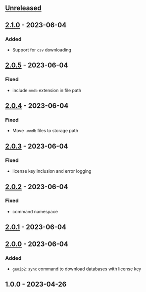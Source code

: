 <a name="unreleased"></a>
## [Unreleased]


<a name="2.1.0"></a>
## [2.1.0] - 2023-06-04
### Added
- Support for `csv` downloading


<a name="2.0.5"></a>
## [2.0.5] - 2023-06-04
### Fixed
- include `mmdb` extension in file path


<a name="2.0.4"></a>
## [2.0.4] - 2023-06-04
### Fixed
- Move `.mmdb` files to storage path


<a name="2.0.3"></a>
## [2.0.3] - 2023-06-04
### Fixed
- license key inclusion and error logging


<a name="2.0.2"></a>
## [2.0.2] - 2023-06-04
### Fixed
- command namespace


<a name="2.0.1"></a>
## [2.0.1] - 2023-06-04

<a name="2.0.0"></a>
## [2.0.0] - 2023-06-04
### Added
- `geoip2:sync` command to download databases with license key


<a name="1.0.0"></a>
## 1.0.0 - 2023-04-26

[Unreleased]: https://github.com/basecodeoy/laravel-geoip2/compare/2.1.0...HEAD
[2.1.0]: https://github.com/basecodeoy/laravel-geoip2/compare/2.0.5...2.1.0
[2.0.5]: https://github.com/basecodeoy/laravel-geoip2/compare/2.0.4...2.0.5
[2.0.4]: https://github.com/basecodeoy/laravel-geoip2/compare/2.0.3...2.0.4
[2.0.3]: https://github.com/basecodeoy/laravel-geoip2/compare/2.0.2...2.0.3
[2.0.2]: https://github.com/basecodeoy/laravel-geoip2/compare/2.0.1...2.0.2
[2.0.1]: https://github.com/basecodeoy/laravel-geoip2/compare/2.0.0...2.0.1
[2.0.0]: https://github.com/basecodeoy/laravel-geoip2/compare/1.0.0...2.0.0
